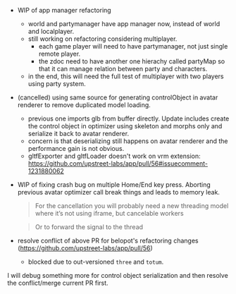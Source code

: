 - WIP of app manager refactoring
  - world and partymanager have app manager now, instead of world and localplayer.
  - still working on refactoring considering multiplayer.
    - each game player will need to have partymanager, not just single remote player.
    - the zdoc need to have another one hierachy called partyMap so that it can manage relation between party and characters.
  - in the end, this will need the full test of multiplayer with two players using party system.
- (cancelled) using same source for generating controlObject in avatar renderer to remove duplicated model loading.
  - previous one imports glb from buffer directly. Update includes create the control object in optimizer using skeleton and morphs only and serialize it back to avatar renderer.
  - concern is that deserializing still happens on avatar renderer and the performance gain is not obvious.
  - gltfExporter and gltfLoader doesn't work on vrm extension: https://github.com/upstreet-labs/app/pull/56#issuecomment-1231880062
- WIP of fixing crash bug on multiple Home/End key press. Aborting previous avatar optimizer call break things and leads to memory leak.
  > For the cancellation you will probably need a new threading model where it’s not using iframe, but cancelable workers

  > Or to forward the signal to the thread
- resolve conflict of above PR for belopot's refactoring changes (https://github.com/upstreet-labs/app/pull/56)
  - blocked due to out-versioned `three` and `totum`.

I will debug something more for control object serialization and then resolve the conflict/merge current PR first.
